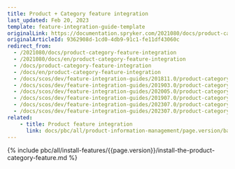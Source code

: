 ```yaml
---
title: Product + Category feature integration
last_updated: Feb 20, 2023
template: feature-integration-guide-template
originalLink: https://documentation.spryker.com/2021080/docs/product-category-feature-integration
originalArticleId: 9362908d-1cd0-4db9-91c1-fe11df43060c
redirect_from:
  - /2021080/docs/product-category-feature-integration
  - /2021080/docs/en/product-category-feature-integration
  - /docs/product-category-feature-integration
  - /docs/en/product-category-feature-integration
  - /docs/scos/dev/feature-integration-guides/201811.0/product-category-feature-integration.html
  - /docs/scos/dev/feature-integration-guides/201903.0/product-category-feature-integration.html
  - /docs/scos/dev/feature-integration-guides/202005.0/product-category-feature-integration.html
  - /docs/scos/dev/feature-integration-guides/201907.0/product-category-feature-integration.html
  - /docs/scos/dev/feature-integration-guides/202307.0/product-category-feature-integration.html
  - /docs/scos/dev/feature-integration-guides/202307.0/product-category-feature-integration.html
related:
    - title: Product feature integration
      link: docs/pbc/all/product-information-management/page.version/base-shop/install-and-upgrade/install-features/install-the-product-feature.html
---
```


{% include pbc/all/install-features/{{page.version}}/install-the-product-category-feature.md %} <!-- To edit, see /_includes/pbc/all/install-features/{{page.version}}/install-the-product-category-feature.md -->
